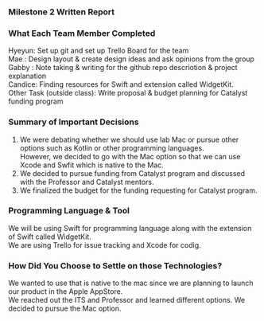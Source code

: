 ### Milestone 2 Written Report

### What Each Team Member Completed
Hyeyun: Set up git and set up Trello Board for the team </br>
Mae   : Design layout & create design ideas and ask opinions from the group </br>
Gabby : Note taking & writing for the github repo descriotion & project explanation </br>
Candice: Finding resources for Swift and extension called WidgetKit. </br>
Other Task (outside class): Write proposal & budget planning for Catalyst funding program</br>

### Summary of Important Decisions
1. We were debating whether we should use lab Mac or pursue other options such as Kotlin or other programming languages. </br> However, we decided to go with the Mac option so that we can use Xcode and Swfit which is native to the Mac.
2. We decided to pursue funding from Catalyst program and discussed with the Professor and Catalyst mentors.
3. We finalized the budget for the funding requesting for Catalyst program.

### Programming Language & Tool
We will be using Swift for programming language along with the extension of Swift called WidgetKit. </br>
We are using Trello for issue tracking and Xcode for codig. </br>

### How Did You Choose to Settle on those Technologies?
We wanted to use that is native to the mac since we are planning to launch our product in the Apple AppStore. </br>
We reached out the ITS and Professor and learned different options. We decided to pursue the Mac option. </br>


